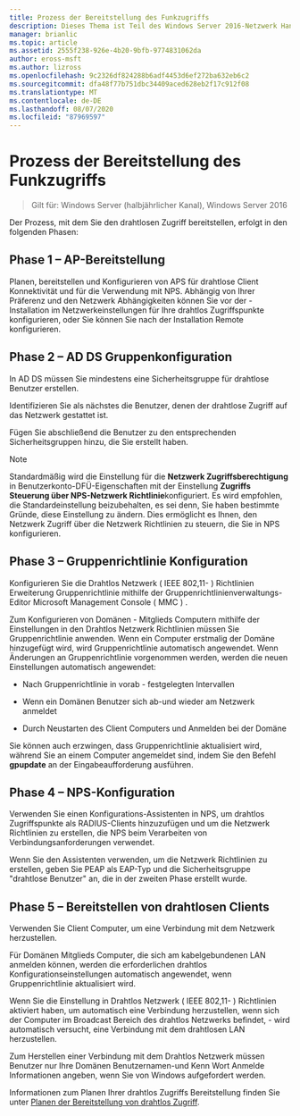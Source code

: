 ```yaml
---
title: Prozess der Bereitstellung des Funkzugriffs
description: Dieses Thema ist Teil des Windows Server 2016-Netzwerk Handbuchs "Bereitstellen von Kenn Wort basiertem 802.1 x authentifizierten drahtlosen Zugriff".
manager: brianlic
ms.topic: article
ms.assetid: 2555f238-926e-4b20-9bfb-9774831062da
author: eross-msft
ms.author: lizross
ms.openlocfilehash: 9c2326df824288b6adf4453d6ef272ba632eb6c2
ms.sourcegitcommit: dfa48f77b751dbc34409aced628eb2f17c912f08
ms.translationtype: MT
ms.contentlocale: de-DE
ms.lasthandoff: 08/07/2020
ms.locfileid: "87969597"
---
```

# <a name="wireless-access-deployment-process"></a>Prozess der Bereitstellung des Funkzugriffs

>Gilt für: Windows Server (halbjährlicher Kanal), Windows Server 2016

Der Prozess, mit dem Sie den drahtlosen Zugriff bereitstellen, erfolgt in den folgenden Phasen:

## <a name="stage-1--ap-deployment"></a>Phase 1 – AP-Bereitstellung

Planen, bereitstellen und Konfigurieren von APS für drahtlose Client Konnektivität und für die Verwendung mit NPS. Abhängig von Ihrer Präferenz und den Netzwerk Abhängigkeiten können Sie vor der \- Installation im Netzwerkeinstellungen für Ihre drahtlos Zugriffspunkte konfigurieren, oder Sie können Sie nach der Installation Remote konfigurieren.

## <a name="stage-2--adds-group-configuration"></a>Phase 2 – AD DS Gruppenkonfiguration

In AD DS müssen Sie mindestens eine Sicherheitsgruppe für drahtlose Benutzer erstellen.

Identifizieren Sie als nächstes die Benutzer, denen der drahtlose Zugriff auf das Netzwerk gestattet ist.

Fügen Sie abschließend die Benutzer zu den entsprechenden Sicherheitsgruppen hinzu, die Sie erstellt haben.

>[!NOTE]
>Standardmäßig wird die Einstellung für die **Netzwerk Zugriffsberechtigung** in Benutzerkonto-DFÜ-Eigenschaften mit der Einstellung **Zugriffs Steuerung über NPS-Netzwerk Richtlinie**konfiguriert. Es wird empfohlen, die Standardeinstellung beizubehalten, es sei denn, Sie haben bestimmte Gründe, diese Einstellung zu ändern. Dies ermöglicht es Ihnen, den Netzwerk Zugriff über die Netzwerk Richtlinien zu steuern, die Sie in NPS konfigurieren.

## <a name="stage-3--group-policy-configuration"></a>Phase 3 – Gruppenrichtlinie Konfiguration

Konfigurieren Sie die Drahtlos Netzwerk \( IEEE 802,11- \) Richtlinien Erweiterung Gruppenrichtlinie mithilfe der Gruppenrichtlinienverwaltungs-Editor Microsoft Management Console \( MMC \) .

Zum Konfigurieren von Domänen \- Mitglieds Computern mithilfe der Einstellungen in den Drahtlos Netzwerk Richtlinien müssen Sie Gruppenrichtlinie anwenden. Wenn ein Computer erstmalig der Domäne hinzugefügt wird, wird Gruppenrichtlinie automatisch angewendet. Wenn Änderungen an Gruppenrichtlinie vorgenommen werden, werden die neuen Einstellungen automatisch angewendet:

- Nach Gruppenrichtlinie in vorab \- festgelegten Intervallen

- Wenn ein Domänen Benutzer sich ab-und wieder am Netzwerk anmeldet

- Durch Neustarten des Client Computers und Anmelden bei der Domäne

Sie können auch erzwingen, dass Gruppenrichtlinie aktualisiert wird, während Sie an einem Computer angemeldet sind, indem Sie den Befehl **gpupdate** an der Eingabeaufforderung ausführen.

## <a name="stage-4--nps-configuration"></a>Phase 4 – NPS-Konfiguration

Verwenden Sie einen Konfigurations-Assistenten in NPS, um drahtlos Zugriffspunkte als RADIUS-Clients hinzuzufügen und um die Netzwerk Richtlinien zu erstellen, die NPS beim Verarbeiten von Verbindungsanforderungen verwendet.

Wenn Sie den Assistenten verwenden, um die Netzwerk Richtlinien zu erstellen, geben Sie PEAP als EAP-Typ und die Sicherheitsgruppe "drahtlose Benutzer" an, die in der zweiten Phase erstellt wurde.

## <a name="stage-5--deploy-wireless-clients"></a>Phase 5 – Bereitstellen von drahtlosen Clients

Verwenden Sie Client Computer, um eine Verbindung mit dem Netzwerk herzustellen.

Für Domänen Mitglieds Computer, die sich am kabelgebundenen LAN anmelden können, werden die erforderlichen drahtlos Konfigurationseinstellungen automatisch angewendet, wenn Gruppenrichtlinie aktualisiert wird.

Wenn Sie die Einstellung in Drahtlos Netzwerk \( IEEE 802,11- \) Richtlinien aktiviert haben, um automatisch eine Verbindung herzustellen, wenn sich der Computer im Broadcast Bereich des drahtlos Netzwerks befindet, \- wird automatisch versucht, eine Verbindung mit dem drahtlosen LAN herzustellen.

Zum Herstellen einer Verbindung mit dem Drahtlos Netzwerk müssen Benutzer nur Ihre Domänen Benutzernamen-und Kenn Wort Anmelde Informationen angeben, wenn Sie von Windows aufgefordert werden.

Informationen zum Planen Ihrer drahtlos Zugriffs Bereitstellung finden Sie unter [Planen der Bereitstellung von drahtlos Zugriff](d-wireless-access-planning.md).
